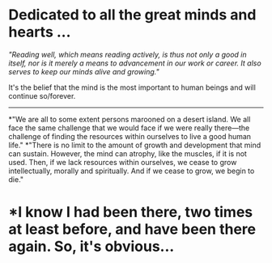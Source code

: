 # Dedicated to all the great minds and hearts ...

*"Reading well, which means reading actively, is thus not only a good in itself, nor is it merely a means to advancement in our work or career. It also serves to keep our minds alive and growing."*

It's the belief that the mind is the most important to human beings and will continue so/forever.

***************************************
*"We are all to some extent persons marooned on a desert island. We all face the same challenge that we would face if we were really there—the challenge of finding the resources within ourselves to live a good human life."
*"There is no limit to the amount of growth and development that mind can sustain. However, the mind can atrophy, like the muscles, if it is not used. Then, if we lack resources within ourselves, we cease to grow intellectually, morally and spiritually. And if we cease to grow, we begin to die."
# *I know I had been there, two times at least before, and have been there again. So, it's obvious...
